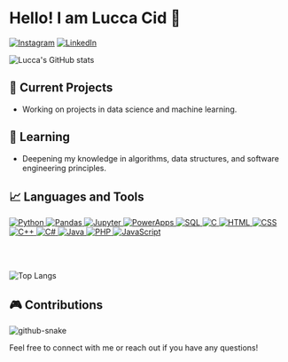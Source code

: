 # Hello! I am Lucca Cid 👋

[![Instagram](https://img.shields.io/badge/Instagram-E4405F?style=for-the-badge&logo=instagram&logoColor=white)](https://www.instagram.com/luccacidd/)
[![LinkedIn](https://img.shields.io/badge/LinkedIn-0077B5?style=for-the-badge&logo=linkedin&logoColor=white)](https://www.linkedin.com/in/luccacidd/)

![Lucca's GitHub stats](https://github-readme-stats.vercel.app/api?username=luccacid&show_icons=true&theme=transparent)


## 🔭 Current Projects
- Working on projects in data science and machine learning.

## 🌱 Learning
- Deepening my knowledge in algorithms, data structures, and software engineering principles.

## 📈 Languages and Tools


   <div class="icon-container">
        <a href="https://www.python.org/">
            <img src="https://img.shields.io/badge/Python-3776AB?style=flat&logo=python&logoColor=white" alt="Python">
        </a>
        <a href="https://pandas.pydata.org/">
            <img src="https://img.shields.io/badge/Pandas-150458?style=flat&logo=pandas&logoColor=white" alt="Pandas">
        </a>
        <a href="https://jupyter.org/">
            <img src="https://img.shields.io/badge/Jupyter-F37626?style=flat&logo=jupyter&logoColor=white" alt="Jupyter">
        </a>
        <a href="https://www.microsoft.com/en-us/microsoft-365/powerapps">
            <img src="https://img.shields.io/badge/PowerApps-DA3A29?style=flat&logo=microsoftpowerapps&logoColor=white" alt="PowerApps">
        </a>
        <a href="https://www.sqlite.org/">
            <img src="https://img.shields.io/badge/SQL-4479A1?style=flat&logo=sqlite&logoColor=white" alt="SQL">
        </a>
        <a href="https://en.wikipedia.org/wiki/C_(programming_language)">
            <img src="https://img.shields.io/badge/C-A8B400?style=flat&logo=c&logoColor=white" alt="C">
        </a>
        <a href="https://developer.mozilla.org/en-US/docs/Web/HTML">
            <img src="https://img.shields.io/badge/HTML-E34F26?style=flat&logo=html5&logoColor=white" alt="HTML">
        </a>
        <a href="https://developer.mozilla.org/en-US/docs/Web/CSS">
            <img src="https://img.shields.io/badge/CSS-1572B6?style=flat&logo=css3&logoColor=white" alt="CSS">
        </a>
        <a href="https://isocpp.org/">
            <img src="https://img.shields.io/badge/C%2B%2B-F34B7E?style=flat&logo=c%2B%2B&logoColor=white" alt="C++">
        </a>
        <a href="https://docs.microsoft.com/en-us/dotnet/csharp/">
            <img src="https://img.shields.io/badge/C%23-239120?style=flat&logo=csharp&logoColor=white" alt="C#">
        </a>
        <a href="https://www.java.com/">
            <img src="https://img.shields.io/badge/Java-007396?style=flat&logo=java&logoColor=white" alt="Java">
        </a>
        <a href="https://www.php.net/">
            <img src="https://img.shields.io/badge/PHP-777BB4?style=flat&logo=php&logoColor=white" alt="PHP">
        </a>
        <a href="https://developer.mozilla.org/en-US/docs/Web/JavaScript">
            <img src="https://img.shields.io/badge/JavaScript-F7DF1E?style=flat&logo=javascript&logoColor=black" alt="JavaScript">
        </a>
    </div>

   <br><br>


   ![Top Langs](https://github-readme-stats.vercel.app/api/top-langs/?username=luccacid&layout=compact&theme=transparent)
    


## 🎮 Contributions 

<picture>
  <source media="(prefers-color-scheme: dark)" srcset="https://github.com/luccacid/luccacid/blob/output/github-contribution-grid-snake-dark.svg" />
  <source media="(prefers-color-scheme: light)" srcset="https://github.com/luccacid/luccacid/blob/output/github-contribution-grid-snake.svg" />
  <img alt="github-snake" src="github-snake.svg" />
</picture>

Feel free to connect with me or reach out if you have any questions!
